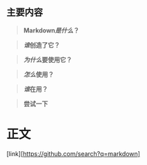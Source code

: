 ## 主要内容
> __Markdown*是什么*？__

> __*谁*创造了它？__

> __*为什么*要使用它？__

> __*怎么*使用？__

> __*谁*在用？__

> __尝试一下__

# 正文


[link][https://github.com/search?q=markdown]

